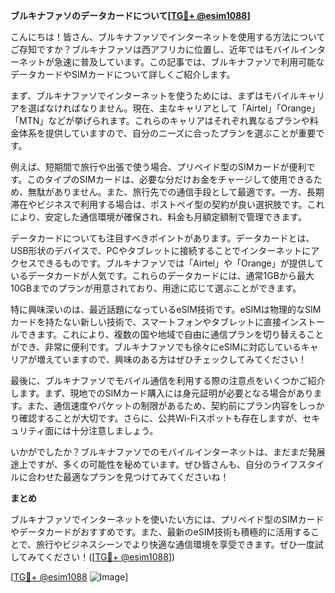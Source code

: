 **ブルキナファソのデータカードについて[[TG💪+ @esim1088](https://t.me/s/esim1088)]**

こんにちは！皆さん、ブルキナファソでインターネットを使用する方法についてご存知ですか？ブルキナファソは西アフリカに位置し、近年ではモバイルインターネットが急速に普及しています。この記事では、ブルキナファソで利用可能なデータカードやSIMカードについて詳しくご紹介します。

まず、ブルキナファソでインターネットを使うためには、まずはモバイルキャリアを選ばなければなりません。現在、主なキャリアとして「Airtel」「Orange」「MTN」などが挙げられます。これらのキャリアはそれぞれ異なるプランや料金体系を提供していますので、自分のニーズに合ったプランを選ぶことが重要です。

例えば、短期間で旅行や出張で使う場合、プリペイド型のSIMカードが便利です。このタイプのSIMカードは、必要な分だけお金をチャージして使用できるため、無駄がありません。また、旅行先での通信手段として最適です。一方、長期滞在やビジネスで利用する場合は、ポストペイ型の契約が良い選択肢です。これにより、安定した通信環境が確保され、料金も月額定額制で管理できます。

データカードについても注目すべきポイントがあります。データカードとは、USB形状のデバイスで、PCやタブレットに接続することでインターネットにアクセスできるものです。ブルキナファソでは「Airtel」や「Orange」が提供しているデータカードが人気です。これらのデータカードには、通常1GBから最大10GBまでのプランが用意されており、用途に応じて選ぶことができます。

特に興味深いのは、最近話題になっているeSIM技術です。eSIMは物理的なSIMカードを持たない新しい技術で、スマートフォンやタブレットに直接インストールできます。これにより、複数の国や地域で自由に通信プランを切り替えることができ、非常に便利です。ブルキナファソでも徐々にeSIMに対応しているキャリアが増えていますので、興味のある方はぜひチェックしてみてください！

最後に、ブルキナファソでモバイル通信を利用する際の注意点をいくつかご紹介します。まず、現地でのSIMカード購入には身元証明が必要となる場合があります。また、通信速度やパケットの制限があるため、契約前にプラン内容をしっかり確認することが大切です。さらに、公共Wi-Fiスポットも存在しますが、セキュリティ面には十分注意しましょう。

いかがでしたか？ブルキナファソでのモバイルインターネットは、まだまだ発展途上ですが、多くの可能性を秘めています。ぜひ皆さんも、自分のライフスタイルに合わせた最適なプランを見つけてみてくださいね！

**まとめ**

ブルキナファソでインターネットを使いたい方には、プリペイド型のSIMカードやデータカードがおすすめです。また、最新のeSIM技術も積極的に活用することで、旅行やビジネスシーンでより快適な通信環境を享受できます。ぜひ一度試してみてください！([[TG💪+ @esim1088](https://t.me/s/esim1088)])

[[TG💪+ @esim1088](https://t.me/s/esim1088) ![Image](https://i.postimg.cc/Y0z9fWf4/image.png)]